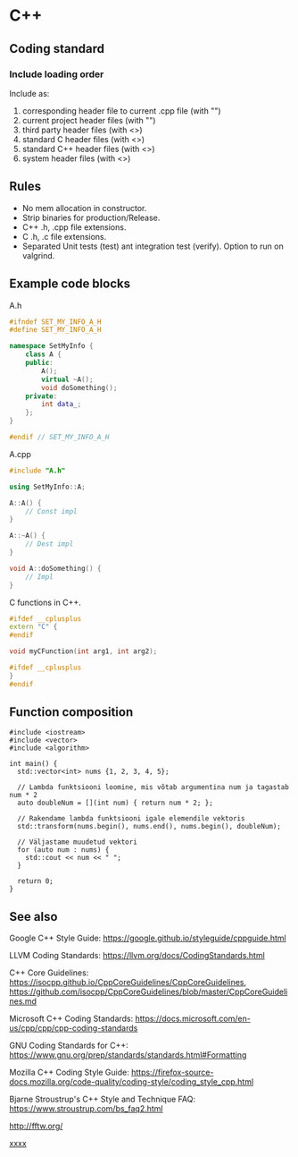 # C++

## Coding standard

### Include loading order

Include as:

1. corresponding header file to current .cpp file (with "")
2. current project header files (with "")
3. third party header files (with <>)
4. standard C header files (with <>)
5. standard C++ header files (with <>)
6. system header files (with <>)

## Rules

* No mem allocation in constructor.
* Strip binaries for production/Release.
* C++ .h, .cpp file extensions.
* C .h, .c file extensions.
* Separated Unit tests (test) ant integration test (verify). Option to run on valgrind.

## Example code blocks

A.h

```cpp
#ifndef SET_MY_INFO_A_H
#define SET_MY_INFO_A_H

namespace SetMyInfo {
    class A {
    public:
        A();
        virtual ~A();
        void doSomething();
    private:
        int data_;
    };
}

#endif // SET_MY_INFO_A_H
````

A.cpp

```cpp
#include "A.h"

using SetMyInfo::A;

A::A() {
    // Const impl
}

A::~A() {
    // Dest impl
}

void A::doSomething() {
    // Impl
}
````

C functions in C++.

```cpp
#ifdef __cplusplus
extern "C" {
#endif

void myCFunction(int arg1, int arg2);

#ifdef __cplusplus
}
#endif
```

## Function composition

```
#include <iostream>
#include <vector>
#include <algorithm>

int main() {
  std::vector<int> nums {1, 2, 3, 4, 5};

  // Lambda funktsiooni loomine, mis võtab argumentina num ja tagastab num * 2
  auto doubleNum = [](int num) { return num * 2; };

  // Rakendame lambda funktsiooni igale elemendile vektoris
  std::transform(nums.begin(), nums.end(), nums.begin(), doubleNum);

  // Väljastame muudetud vektori
  for (auto num : nums) {
    std::cout << num << " ";
  }

  return 0;
}
```

## See also

Google C++ Style Guide: https://google.github.io/styleguide/cppguide.html

LLVM Coding Standards: https://llvm.org/docs/CodingStandards.html

C++ Core
Guidelines: https://isocpp.github.io/CppCoreGuidelines/CppCoreGuidelines, https://github.com/isocpp/CppCoreGuidelines/blob/master/CppCoreGuidelines.md

Microsoft C++ Coding Standards: https://docs.microsoft.com/en-us/cpp/cpp/cpp-coding-standards

GNU Coding Standards for C++: https://www.gnu.org/prep/standards/standards.html#Formatting

Mozilla C++ Coding Style Guide: https://firefox-source-docs.mozilla.org/code-quality/coding-style/coding_style_cpp.html

Bjarne Stroustrup's C++ Style and Technique FAQ: https://www.stroustrup.com/bs_faq2.html

http://fftw.org/

[xxxx](http://yyyyy)

